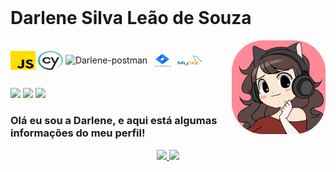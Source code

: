 <div style="display: inline_block"><br>
 <h1>Darlene Silva Leão de Souza</h1>
  <img align="right" alt="Darlene-pic" height="150" style="border-radius:50px;" src="./download20211002233013.png">
</div>
<div style="display: inline_block"><br>
   <img align="center" alt="Darlene-javascript" height="30" width="40" src="./javascript.png">
   <img align="center" alt="Darlene-cypress" height="30" width="40" src="./cypress.svg">
   <img align="center" alt="Darlene-postman" height="30" width="40" src="./postmpng">
   <img align="center" alt="Darlene-jira" height="30" width="40" src="./jira.png">
   <img align="center" alt="Darlene-java" height="30" width="40" src="./msql.svg">

  ##


 
<div> 
  <a href="https://www.instagram.com/darlenesilvaleao/" target="_blank"><img src="https://img.shields.io/badge/-Instagram-%23E4405F?style=for-the-badge&logo=instagram&logoColor=white" target="_blank"></a>
  <a href = "mailto:darlene_leao@outlook.com"><img src="https://img.shields.io/badge/-Gmail-%23333?style=for-the-badge&logo=gmail&logoColor=white" target="_blank"></a>
  <a href="" target="_blank"><img src="https://img.shields.io/badge/-LinkedIn-%230077B5?style=for-the-badge&logo=linkedin&logoColor=white" target="_blank"></a> 
  
  ### Olá eu sou a Darlene, e aqui está algumas informações do meu perfil!
<div align="center">
  <a href="https://github.com/marisavieira">
  <img height="180em" src="https://github-readme-stats.vercel.app/api?username=Darleneleao&show_icons=true&theme=dracula&include_all_commits=true&count_private=true"/>
  <img height="180em" src="https://github-readme-stats.vercel.app/api/top-langs/?username=Darleneleao&layout=compact&langs_count=7&theme=dracula"/>
